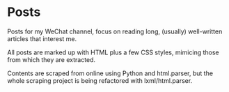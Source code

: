 # Posts
Posts for my WeChat channel, focus on reading long, (usually) well-written articles that interest me.

All posts are marked up with HTML plus a few CSS styles, mimicing those from which they are extracted.

Contents are scraped from online using Python and html.parser, but the whole scraping project is being refactored with lxml/html.parser.
